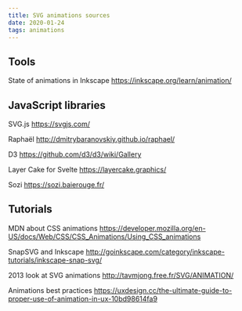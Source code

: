 ```yaml
---
title: SVG animations sources
date: 2020-01-24
tags: animations
---
```


## Tools

State of animations in Inkscape
https://inkscape.org/learn/animation/

## JavaScript libraries

SVG.js
https://svgjs.com/

Raphaël
http://dmitrybaranovskiy.github.io/raphael/

D3
https://github.com/d3/d3/wiki/Gallery

Layer Cake for Svelte
https://layercake.graphics/

Sozi
https://sozi.baierouge.fr/

## Tutorials

MDN about CSS animations
https://developer.mozilla.org/en-US/docs/Web/CSS/CSS_Animations/Using_CSS_animations

SnapSVG and Inkscape
http://goinkscape.com/category/inkscape-tutorials/inkscape-snap-svg/

2013 look at SVG animations
http://tavmjong.free.fr/SVG/ANIMATION/

Animations best practices
https://uxdesign.cc/the-ultimate-guide-to-proper-use-of-animation-in-ux-10bd98614fa9
